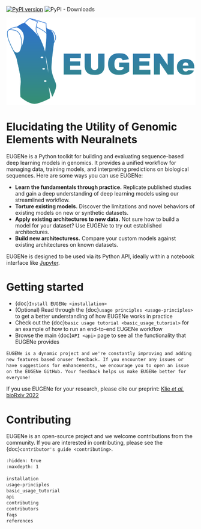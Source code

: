[![PyPI version](https://badge.fury.io/py/eugene-tools.svg)](https://badge.fury.io/py/eugene-tools)
![PyPI - Downloads](https://img.shields.io/pypi/dm/eugene-tools)

<img src="_static/logos/eugene_logo.png" alt="EUGENe Logo" width=600>

# Elucidating the Utility of Genomic Elements with Neuralnets

EUGENe is a Python toolkit for building and evaluating sequence-based deep learning models in genomics. It provides a unified workflow for managing data, training models, and interpreting predictions on biological sequences. Here are some ways you can use EUGENe:

* **Learn the fundamentals through practice.** Replicate published studies and gain a deep understanding of deep learning models using our streamlined workflow.
* **Torture existing models.** Discover the limitations and novel behaviors of existing models on new or synthetic datasets.
* **Apply existing architectures to new data.** Not sure how to build a model for your dataset? Use EUGENe to try out established architectures.
* **Build new architecturess.** Compare your custom models against existing architectures on known datasets.

EUGENe is designed to be used via its Python API, ideally within a notebook interface like [Jupyter](https://jupyter.org/).

# Getting started
* {doc}`Install EUGENe <installation>`
* (Optional) Read through the {doc}`usage principles <usage-principles>` to get a better understanding of how EUGENe works in practice
* Check out the {doc}`basic usage tutorial <basic_usage_tutorial>` for an example of how to run an end-to-end EUGENe workflow
* Browse the main {doc}`API <api>`  page to see all the functionality that EUGENe provides

```{note}
EUGENe is a dynamic project and we're constantly improving and adding new features based onuser feedback. If you encounter any issues or have suggestions for enhancements, we encourage you to open an issue on the EUGENe GitHub. Your feedback helps us make EUGENe better for everyone!
```

If you use EUGENe for your research, please cite our preprint: [Klie *et al.* bioRxiv 2022](https://www.biorxiv.org/content/10.1101/2022.10.24.513593v2)

# Contributing
EUGENe is an open-source project and we welcome contributions from the community. If you are interested in contributing, please see the {doc}`contributor's guide <contributing>`.

```{toctree}
:hidden: true
:maxdepth: 1

installation
usage-principles
basic_usage_tutorial
api
contributing
contributors
faqs
references
